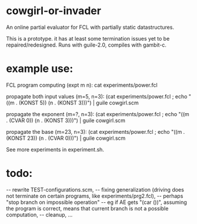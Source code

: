 # cowgirl-or-invader

An online partial evaluator for FCL with partially static datastructures.

This is a prototype. it has at least some termination issues yet to be repaired/redesigned.
Runs with guile-2.0, compiles with gambit-c.


# example use:

FCL program computing (expt m n):
 cat experiments/power.fcl

propagate both input values (m=5, n=3):
 (cat experiments/power.fcl ; echo "((m . (KONST 5)) (n . (KONST 3)))")  | guile cowgirl.scm

propagate the exponent (m=?, n=3):
 (cat experiments/power.fcl ; echo "((m . (CVAR 0)) (n . (KONST 3)))")  | guile cowgirl.scm

propagate the base (m=23, n=3):
 (cat experiments/power.fcl ; echo "((m . (KONST 23)) (n . (CVAR 0)))")  | guile cowgirl.scm


See more experiments in experiment.sh.



# todo:
-- rewrite TEST-configurations.scm,
-- fixing generalization (driving does not terminate on certain programs, like experiments/prg2.fcl),
-- perhaps "stop branch on impossible operation" -- eg if AE gets "(car ())", assuming the program is correct,
   means that current branch is not a possible computation,
-- cleanup,
...
